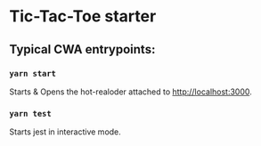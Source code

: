 # Tic-Tac-Toe starter


## Typical CWA entrypoints:

### `yarn start`

Starts & Opens the hot-realoder attached to [http://localhost:3000](http://localhost:3000).

### `yarn test`

Starts jest in interactive mode.
